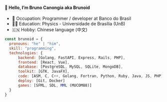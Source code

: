 #### :octopus: Hello, I’m Bruno Canongia aka Brunoid
* :floppy_disk: Occupation: Programmer / developer at Banco do Brasil
* :man_student: Education: Physics - Universidade de Brasília (UnB)
* :cn: Hobby: Chinese language (中文)
```javascript
const brunoid = {
  pronouns: "he" | "him",
  skill: "programming",
  technologies: {
      backend: [Golang, FastAPI, Express, Rails, PHP],
      frontend: [React, Vue],
      database: [PostgreSQL, MySQL, SQLite, MongoDB],
      toolkit: [GTK, JavaFX],
      code: [ASM, C, C++, Golang, Fortran, Python, Ruby, Java, JS, PHP],
      deploy: [Git, Docker]
      games: [SFML, SDL, MML (MUCOM88)]
  }
}
```
